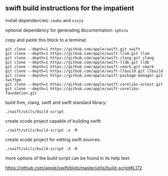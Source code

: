 swift build instructions for the impatient
------------------------------------------

install dependencies: `cmake` and `ninja`

optional dependency for generating documentation: `sphinx`

copy and paste this block to a terminal:

```
git clone --depth=1 https://github.com/apple/swift.git swift
git clone --depth=1 https://github.com/apple/swift-llvm.git llvm
git clone --depth=1 https://github.com/apple/swift-clang.git clang
git clone --depth=1 https://github.com/apple/swift-lldb.git lldb
git clone --depth=1 https://github.com/apple/swift-cmark.git cmark
git clone --depth=1 https://github.com/apple/swift-llbuild.git llbuild
git clone --depth=1 https://github.com/apple/swift-package-manager.git swiftpm
git clone --depth=1 https://github.com/apple/swift-corelibs-xctest.git
git clone --depth=1 https://github.com/apple/swift-corelibs-foundation.git
```

build llvm, clang, swift and swift standard library:

```
./swift/utils/build-script
```

create xcode project capable of building swift:

```
./swift/utils/build-script -x -R
```

create xcode project for editing swift sources:

```
./swift/utils/build-script -X -R
```

more options of the build script can be found in its help text:

https://github.com/apple/swift/blob/master/utils/build-script#L172
